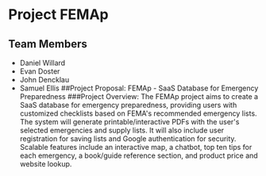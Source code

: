 # Project FEMAp
## Team Members
* Daniel Willard
* Evan Doster
* John Dencklau
* Samuel Ellis
##Project Proposal: FEMAp - SaaS Database for Emergency Preparedness
###Project Overview:
The FEMAp project aims to create a SaaS database for emergency preparedness, providing users with customized checklists based on FEMA's recommended emergency lists. The system will generate printable/interactive PDFs with the user's selected emergencies and supply lists. It will also include user registration for saving lists and Google authentication for security. Scalable features include an interactive map, a chatbot, top ten tips for each emergency, a book/guide reference section, and product price and website lookup.
